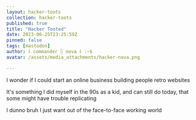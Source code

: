 ```yaml
---
layout: hacker-toots
collection: hacker-toots
published: true
title: "Hacker Tooted"
date: 2023-06-25T23:25:59Z
pinned: false
tags: [mastodon]
author: ⸸ commander ░ nova ⸸ :~$
avatar: /assets/media_attachments/hacker-nova.png

---
```


<p>I wonder if I could start an online business building people retro websites</p><p>It&#39;s something I did myself in the 90s as a kid, and can still do today, that some might have trouble replicating </p><p>I dunno bruh I just want out of the face-to-face working world</p>



